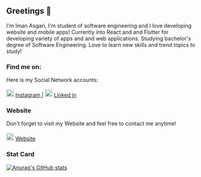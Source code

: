## Greetings 👋

I'm Iman Asgari, I'm student of software engineering and I love developing website and mobile apps! Currently into React and and Flutter for developing variety of  apps and and web applications. Studying bachelor's degree of Software Engineering. Love to learn new skills and trend topics to study!

### Find me on: 
Here is my Social Network accounts: <br />  <br />
<img src="https://user-images.githubusercontent.com/79849311/149153361-1b428821-e4b3-4a6f-a815-805d262546e8.png" width="20px" />   <a href="https://www.instagram.com/unk.iman.dev/" target="_blank" >Instagram </a>   |       <img src="https://user-images.githubusercontent.com/79849311/149154124-e13e71ed-1a7f-4c03-9776-d1f1f759b096.png" width="20px" />   <a href="https://www.linkedin.com/in/unk-iman-dev/" target="_blank" >Linked in </a>

### Website

Don't forget to visit my Website and feel free to contact me anytime!  <br />  <br />
<img src="https://user-images.githubusercontent.com/79849311/160250986-013731ab-bf4d-4628-9467-13a6f4b2837e.png" width="20px" />   <a href="http://www.iman-dev.ir/" target="_blank" >Website </a> 

### Stat Card

[![Anurag's GitHub stats](https://github-readme-stats.vercel.app/api?username=Im-unk&show_icons=true)](https://github.com/anuraghazra/github-readme-stats)



